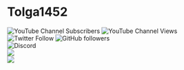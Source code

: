 # Tolga1452
<img alt="YouTube Channel Subscribers" src="https://img.shields.io/youtube/channel/subscribers/UCnG9fe6RdQSIvO98475CNOw">
<img alt="YouTube Channel Views" src="https://img.shields.io/youtube/channel/views/UCnG9fe6RdQSIvO98475CNOw">
<img alt="Twitter Follow" src="https://img.shields.io/twitter/follow/Tolga1452">
<img alt="GitHub followers" src="https://img.shields.io/github/followers/Tolga1452?label=Followers">
<br>
<img alt="Discord" src="https://img.shields.io/discord/834522154153541642?label=Discord">
<br>
<a href="https://github.com/anuraghazra/github-readme-stats">
  <!-- Change the `github-readme-stats.anuraghazra1.vercel.app` to `github-readme-stats.vercel.app`  -->
  <img align="center" src="https://github-readme-stats.anuraghazra1.vercel.app/api/top-langs/?username=Tolga1452&layout=compact&theme=synthwave" />
</a>
<br>
<a href="https://github.com/anuraghazra/github-readme-stats">
  <!-- Change the `github-readme-stats.anuraghazra1.vercel.app` to `github-readme-stats.vercel.app`  -->
  <img align="center" src="https://github-readme-stats.anuraghazra1.vercel.app/api/top-langs/?username=Tolga1452&layout=compact&theme=synthwave" />
</a>
